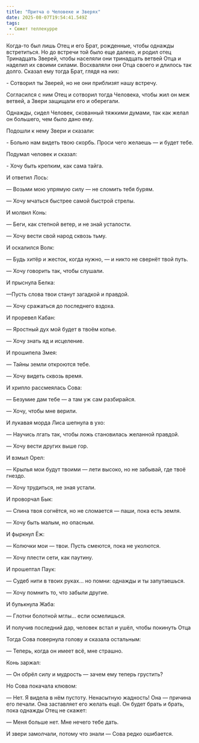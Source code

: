 ```yaml
---
title: "Притча о Человеке и Зверях"
date: 2025-08-07T19:54:41.549Z
tags:
 - Сюжет теллекурре
---
```


Когда-то был лишь Отец и его Брат, рожденные, чтобы однажды встретиться.
Но до встречи той было еще далеко, и родил отец Тринадцать Зверей, чтобы
населяли они тринадцать ветвей Отца и наделил их своими силами.
Восхваляли они Отца своего и длилось так долго. Сказал ему тогда Брат,
глядя на них:

\- Сотворил ты Зверей, но не они приблизят нашу встречу.

Согласился с ним Отец и сотворил тогда Человека, чтобы жил он меж
ветвей, а Звери защищали его и оберегали.

Однажды, сидел Человек, скованный тяжкими думами, так как желал он
большего, чем было дано ему.

Подошли к нему Звери и сказали:

\- Больно нам видеть твою скорбь. Проси чего желаешь — и будет тебе.

Подумал человек и сказал:

\- Хочу быть крепким, как сама тайга.

И ответил Лось:

— Возьми мою упрямую силу — не сломить тебя бурям.

— Хочу мчаться быстрее самой быстрой стрелы.

И молвил Конь:

— Беги, как степной ветер, и не знай усталости.

— Хочу вести свой народ сквозь тьму.

И оскалился Волк:

— Будь хитёр и жесток, когда нужно, — и никто не свернёт твой путь.

— Хочу говорить так, чтобы слушали.

И прыснула Белка:

—Пусть слова твои станут загадкой и правдой.

— Хочу сражаться до последнего вздоха.

И проревел Кабан:

— Яростный дух мой будет в твоём копье.

— Хочу знать яд и исцеление.

И прошипела Змея:

— Тайны земли откроются тебе.

— Хочу видеть сквозь время.

И хрипло рассмеялась Сова:

— Безумие дам тебе — а там уж сам разбирайся.

— Хочу, чтобы мне верили.

И лукавая морда Лиса шепнула в ухо:

— Научись лгать так, чтобы ложь становилась желанной правдой.

— Хочу вести других выше гор.

И взмыл Орел:

— Крылья мои будут твоими — лети высоко, но не забывай, где твоё гнездо.

— Хочу трудиться, не зная устали.

И проворчал Бык:

— Спина твоя согнётся, но не сломается — паши, пока есть земля.

— Хочу быть малым, но опасным.

И фыркнул Ёж:

— Колючки мои — твои. Пусть смеются, пока не уколются.

— Хочу плести сети, как паутину.

И прошептал Паук:

— Судеб нити в твоих руках… но помни: однажды и ты запутаешься.

— Хочу помнить то, что забыли другие.

И булькнула Жаба:

— Глотни болотной мглы… если осмелишься.

И получив последний дар, человек встал и ушёл, чтобы покинуть Отца

Тогда Сова повернула голову и сказала остальным:

— Теперь, когда он имеет всё, мне страшно.

Конь заржал:

— Он обрёл силу и мудрость — зачем ему теперь грустить?

Но Сова покачала клювом:

— Нет. Я видела в нём пустоту. Ненасытную жадность! Она — причина его
печали. Она заставляет его желать ещё. Он будет брать и брать, пока
однажды Отец не скажет:

— Меня больше нет. Мне нечего тебе дать.

И звери замолчали, потому что знали — Сова редко ошибается.
